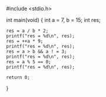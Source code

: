 #include <stdio.h>

int main(void)
{
    int a = 7, b = 15;
    int res;
    
    res = a / b * 2;
    printf("res = %d\n", res);
    res = ++a * 9;
    printf("res = %d\n", res);
    res = a > b && a ! = 3;
    printf("res = %d\n", res);
    res = a % 5 == 0;
    printf("res = %d\n", res);
    
    return 0;
}
